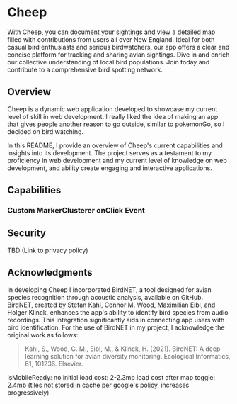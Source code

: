 # Cheep

With Cheep, you can document your sightings and view a detailed map filled with contributions from users all over New England. Ideal for both casual bird enthusiasts and serious birdwatchers, our app offers a clear and concise platform for tracking and sharing avian sightings. Dive in and enrich our collective understanding of local bird populations. Join today and contribute to a comprehensive bird spotting network.


## Overview

Cheep is a dynamic web application developed to showcase my current level of skill in web development. I really liked the idea of making an app that gives people another reason to go outside, similar to pokemonGo, so I decided on bird watching.

In this README, I provide an overview of Cheep's current capabilities and insights into its development. The project serves as a testament to my proficiency in web development and my current level of knowledge on web development, and ability create engaging and interactive applications.


## Capabilities

### Custom MarkerClusterer onClick Event

## Security

TBD
(Link to privacy policy)


## Acknowledgments

In developing Cheep I incorporated BirdNET, a tool designed for avian species recognition through acoustic analysis, available on GitHub. BirdNET, created by Stefan Kahl, Connor M. Wood, Maximilian Eibl, and Holger Klinck, enhances the app's ability to identify bird species from audio recordings. This integration significantly aids in connecting app users with bird identification. For the use of BirdNET in my project, I acknowledge the original work as follows:

> Kahl, S., Wood, C. M., Eibl, M., & Klinck, H. (2021). BirdNET: A deep learning solution for avian diversity monitoring. Ecological Informatics, 61, 101236. Elsevier.


isMobileReady: no
initial load cost: 2-2.3mb
load cost after map toggle: 2.4mb (tiles not stored in cache per google's policy, increases progressively)


